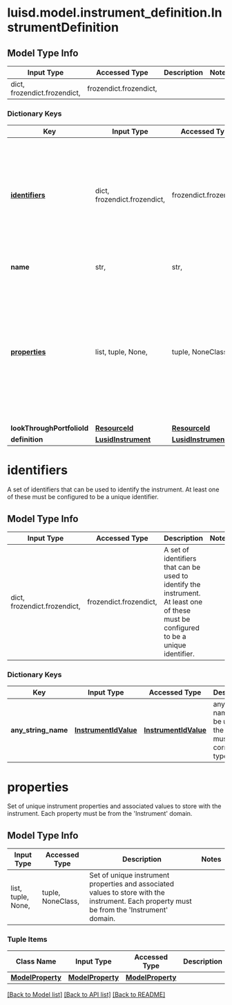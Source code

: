 # luisd.model.instrument_definition.InstrumentDefinition

## Model Type Info
Input Type | Accessed Type | Description | Notes
------------ | ------------- | ------------- | -------------
dict, frozendict.frozendict,  | frozendict.frozendict,  |  | 

### Dictionary Keys
Key | Input Type | Accessed Type | Description | Notes
------------ | ------------- | ------------- | ------------- | -------------
**[identifiers](#identifiers)** | dict, frozendict.frozendict,  | frozendict.frozendict,  | A set of identifiers that can be used to identify the instrument. At least one of these must be configured to be a unique identifier. | 
**name** | str,  | str,  | The name of the instrument. | 
**[properties](#properties)** | list, tuple, None,  | tuple, NoneClass,  | Set of unique instrument properties and associated values to store with the instrument. Each property must be from the &#x27;Instrument&#x27; domain. | [optional] 
**lookThroughPortfolioId** | [**ResourceId**](ResourceId.md) | [**ResourceId**](ResourceId.md) |  | [optional] 
**definition** | [**LusidInstrument**](LusidInstrument.md) | [**LusidInstrument**](LusidInstrument.md) |  | [optional] 

# identifiers

A set of identifiers that can be used to identify the instrument. At least one of these must be configured to be a unique identifier.

## Model Type Info
Input Type | Accessed Type | Description | Notes
------------ | ------------- | ------------- | -------------
dict, frozendict.frozendict,  | frozendict.frozendict,  | A set of identifiers that can be used to identify the instrument. At least one of these must be configured to be a unique identifier. | 

### Dictionary Keys
Key | Input Type | Accessed Type | Description | Notes
------------ | ------------- | ------------- | ------------- | -------------
**any_string_name** | [**InstrumentIdValue**](InstrumentIdValue.md) | [**InstrumentIdValue**](InstrumentIdValue.md) | any string name can be used but the value must be the correct type | [optional] 

# properties

Set of unique instrument properties and associated values to store with the instrument. Each property must be from the 'Instrument' domain.

## Model Type Info
Input Type | Accessed Type | Description | Notes
------------ | ------------- | ------------- | -------------
list, tuple, None,  | tuple, NoneClass,  | Set of unique instrument properties and associated values to store with the instrument. Each property must be from the &#x27;Instrument&#x27; domain. | 

### Tuple Items
Class Name | Input Type | Accessed Type | Description | Notes
------------- | ------------- | ------------- | ------------- | -------------
[**ModelProperty**](ModelProperty.md) | [**ModelProperty**](ModelProperty.md) | [**ModelProperty**](ModelProperty.md) |  | 

[[Back to Model list]](../../README.md#documentation-for-models) [[Back to API list]](../../README.md#documentation-for-api-endpoints) [[Back to README]](../../README.md)

